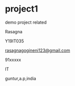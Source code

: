 # project1
demo project related 

Rasagna

Y19IT035

rasagnagogineni123@gmail.com

91xxxxx

IT

guntur,a.p,india
